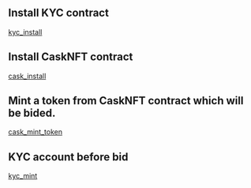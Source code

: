 ## Install KYC contract 

[kyc_install](./kyc_install.js)

## Install CaskNFT contract

[cask_install](./cask_install.js)

## Mint a token from CaskNFT contract which will be bided. 

[cask_mint_token](./cask_mint_token.js)

## KYC account before bid

[kyc_mint](./kyc_mint.js)


